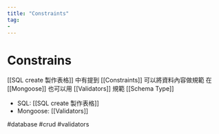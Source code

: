 ```yaml
---
title: "Constraints"
tag: 
- 
---
```

# Constrains
[[SQL create 製作表格]] 中有提到 [[Constraints]] 可以將資料內容做規範
在 [[Mongoose]] 也可以用 [[Validators]] 規範 [[Schema Type]] 


- SQL: [[SQL create 製作表格]]
- Mongoose: [[Validators]]

#database #crud #validators 